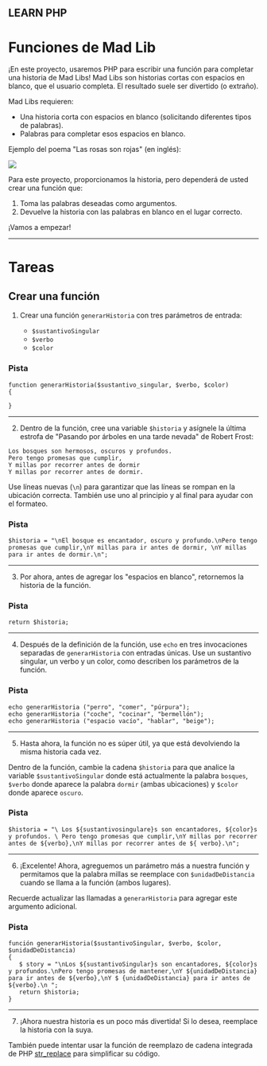 ## LEARN PHP

# Funciones de Mad Lib

¡En este proyecto, usaremos PHP para escribir una función para completar una historia de Mad Libs! Mad Libs son historias cortas con espacios en blanco, que el usuario completa. El resultado suele ser divertido (o extraño).

Mad Libs requieren:

+ Una historia corta con espacios en blanco (solicitando diferentes tipos de palabras).
+ Palabras para completar esos espacios en blanco.

Ejemplo del poema "Las rosas son rojas" (en inglés):

![](https://s3.amazonaws.com/codecademy-content/courses/mad-lib-functions-php/madlibs.svg)

Para este proyecto, proporcionamos la historia, pero dependerá de usted crear una función que:

1. Toma las palabras deseadas como argumentos.
2. Devuelve la historia con las palabras en blanco en el lugar correcto.

¡Vamos a empezar!

----
# Tareas

## Crear una función

1. Crear una función `generarHistoria` con tres parámetros de entrada:

    + `$sustantivoSingular`
    + `$verbo`
    + `$color`

### Pista
````
function generarHistoria($sustantivo_singular, $verbo, $color)
{

}
````

----
2. Dentro de la función, cree una variable `$historia` y asígnele la última estrofa de "Pasando por árboles en una tarde nevada" de Robert Frost:

````
Los bosques son hermosos, oscuros y profundos.
Pero tengo promesas que cumplir,
Y millas por recorrer antes de dormir
Y millas por recorrer antes de dormir.
````

Use líneas nuevas (`\n`) para garantizar que las líneas se rompan en la ubicación correcta. También use uno al principio y al final para ayudar con el formateo.

### Pista
````
$historia = "\nEl bosque es encantador, oscuro y profundo.\nPero tengo promesas que cumplir,\nY millas para ir antes de dormir, \nY millas para ir antes de dormir.\n";
````
----
3. Por ahora, antes de agregar los "espacios en blanco", retornemos la historia de la función.

### Pista
````
return $historia;
````
----
4. Después de la definición de la función, use `echo` en tres invocaciones separadas de `generarHistoria` con entradas únicas. Use un sustantivo singular, un verbo y un color, como describen los parámetros de la función.

### Pista
````
echo generarHistoria ("perro", "comer", "púrpura");
echo generarHistoria ("coche", "cocinar", "bermellón");
echo generarHistoria ("espacio vacío", "hablar", "beige");
````
----
5. Hasta ahora, la función no es súper útil, ya que está devolviendo la misma historia cada vez.

Dentro de la función, cambie la cadena `$historia` para que analice la variable `$sustantivoSingular` donde está actualmente la palabra `bosques`, `$verbo` donde aparece la palabra `dormir` (ambas ubicaciones) y `$color` donde aparece `oscuro`.

### Pista
````
$historia = "\ Los ${sustantivosingulare}s son encantadores, ${color}s y profundos. \ Pero tengo promesas que cumplir,\nY millas por recorrer antes de ${verbo},\nY millas por recorrer antes de ${ verbo}.\n";
````
----
6. ¡Excelente! Ahora, agreguemos un parámetro más a nuestra función y permitamos que la palabra millas se reemplace con `$unidadDeDistancia` cuando se llama a la función (ambos lugares).

Recuerde actualizar las llamadas a `generarHistoria` para agregar este argumento adicional.

### Pista
````
función generarHistoria($sustantivoSingular, $verbo, $color, $unidadDeDistancia)
{
   $ story = "\nLos ${sustantivoSingular}s son encantadores, ${color}s y profundos.\nPero tengo promesas de mantener,\nY ${unidadDeDistancia} para ir antes de ${verbo},\nY $ {unidadDeDistancia} para ir antes de ${verbo}.\n ";
   return $historia;
}
````
----
7. ¡Ahora nuestra historia es un poco más divertida! Si lo desea, reemplace la historia con la suya.

También puede intentar usar la función de reemplazo de cadena integrada de PHP [str_replace](https://www.php.net/manual/en/function.str-replace.php) para simplificar su código.